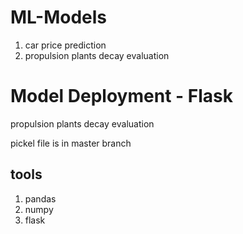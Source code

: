 # ML-Models
1. car price prediction
2. propulsion plants decay evaluation

# Model Deployment - Flask
propulsion plants decay evaluation

pickel file is in master branch

## tools
1. pandas
2. numpy
3. flask
